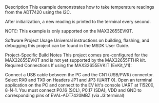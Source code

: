 Description
This example demonstrates how to take temperature readings from the ADT7420 using the I2C.

After initialization, a new reading is printed to the terminal every second.

NOTE: This example is only supported on the MAX32655EVKIT.

Software
Project Usage
Universal instructions on building, flashing, and debugging this project can be found in the MSDK User Guide.

Project-Specific Build Notes
This project comes pre-configured for the MAX32655EVKIT and is not yet supported by the MAX32655FTHR kit.
Required Connections
If using the MAX32655EVKIT (EvKit_V1):

Connect a USB cable between the PC and the CN1 (USB/PWR) connector.
Select RX0 and TX0 on Headers JP1 and JP3 (UART 0).
Open an terminal application on the PC and connect to the EV kit's console UART at 115200, 8-N-1.
You must connect P0.16 (SCL), P0.17 (SDA), VDD and GND to corresponding pins of EVAL-ADT7420MBZ (via J3 terminal)
